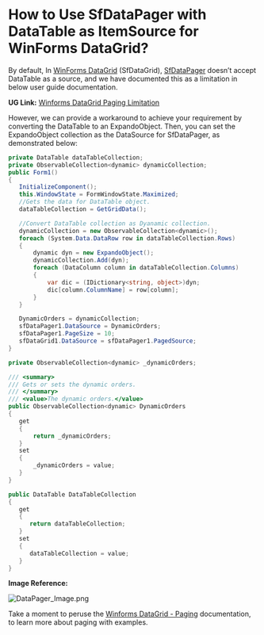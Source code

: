 # How to Use SfDataPager with DataTable as ItemSource for WinForms DataGrid?

By default, In [WinForms DataGrid](https://www.syncfusion.com/winforms-ui-controls/datagrid) (SfDataGrid), [SfDataPager](https://help.syncfusion.com/cr/windowsforms/Syncfusion.WinForms.DataPager.SfDataPager.html) doesn’t accept DataTable as a source, and we have documented this as a limitation in below user guide documentation.
 
**UG Link:** [Winforms DataGrid Paging Limitation](https://help.syncfusion.com/windowsforms/datagrid/paging#limitations)

However, we can provide a workaround to achieve your requirement by converting the DataTable to an ExpandoObject. Then, you can set the ExpandoObject collection as the DataSource for SfDataPager, as demonstrated below:

 
 ```csharp
private DataTable dataTableCollection;
private ObservableCollection<dynamic> dynamicCollection;
public Form1()
{
    InitializeComponent();
    this.WindowState = FormWindowState.Maximized;
    //Gets the data for DataTable object.
    dataTableCollection = GetGridData();

    //Convert DataTable collection as Dyanamic collection.
    dynamicCollection = new ObservableCollection<dynamic>();
    foreach (System.Data.DataRow row in dataTableCollection.Rows)
    {
        dynamic dyn = new ExpandoObject();
        dynamicCollection.Add(dyn);
        foreach (DataColumn column in dataTableCollection.Columns)
        {
            var dic = (IDictionary<string, object>)dyn;
            dic[column.ColumnName] = row[column];
        }
    }

    DynamicOrders = dynamicCollection;
    sfDataPager1.DataSource = DynamicOrders;
    sfDataPager1.PageSize = 10;
    sfDataGrid1.DataSource = sfDataPager1.PagedSource;
}

private ObservableCollection<dynamic> _dynamicOrders;

/// <summary>
/// Gets or sets the dynamic orders.
/// </summary>
/// <value>The dynamic orders.</value>
public ObservableCollection<dynamic> DynamicOrders
{
    get
    {
        return _dynamicOrders;
    }
    set
    {
        _dynamicOrders = value;
    }
}

public DataTable DataTableCollection
{
    get 
    { 
       return dataTableCollection; 
    }
    set 
    { 
       dataTableCollection = value; 
    }
}
 ```


**Image Reference:**
    
  
 ![DataPager_Image.png](https://support.syncfusion.com/kb/agent/attachment/article/15655/inline?token=eyJhbGciOiJodHRwOi8vd3d3LnczLm9yZy8yMDAxLzA0L3htbGRzaWctbW9yZSNobWFjLXNoYTI1NiIsInR5cCI6IkpXVCJ9.eyJpZCI6IjIwNjc3Iiwib3JnaWQiOiIzIiwiaXNzIjoic3VwcG9ydC5zeW5jZnVzaW9uLmNvbSJ9.k2ExhaJ4xQdYsMIo1gj_ch1tzw5cTEiyTFGe7CaZBc0)

Take a moment to peruse the   [Winforms DataGrid - Paging](https://help.syncfusion.com/windowsforms/datagrid/paging) documentation, to learn more about paging with examples.
